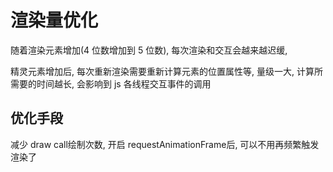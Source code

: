 # 渲染量优化

随着渲染元素增加(4 位数增加到 5 位数), 每次渲染和交互会越来越迟缓,

精灵元素增加后, 每次重新渲染需要重新计算元素的位置属性等, 量级一大, 计算所需要的时间越长, 会影响到 js 各线程交互事件的调用

## 优化手段
减少 draw call绘制次数, 开启 requestAnimationFrame后, 可以不用再频繁触发渲染了
